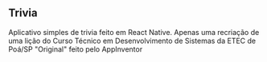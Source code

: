 ## Trivia
Aplicativo simples de trivia feito em React Native. Apenas uma recriação de uma lição do Curso Técnico em Desenvolvimento de Sistemas da ETEC de Poá/SP
"Original" feito pelo AppInventor

